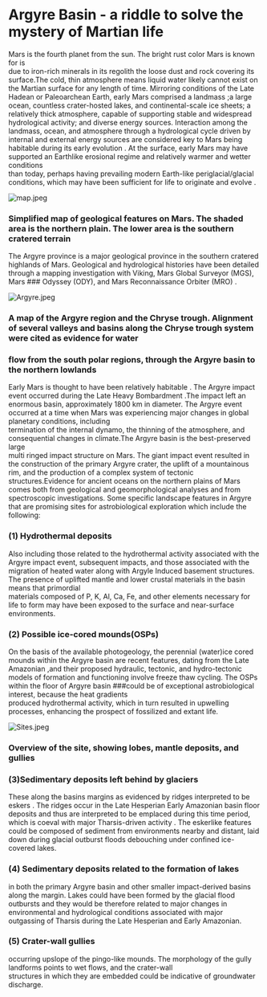 # Argyre Basin  - a riddle to solve the mystery of Martian life

Mars is the fourth planet from the sun. The bright rust color Mars is known for is   
due to iron-rich minerals in its regolith the loose dust and rock covering its 
surface.The  cold, thin atmosphere means liquid water likely cannot exist on the 
Martian surface  for any length of time. Mirroring conditions of the Late Hadean or Paleoarchean Earth, early Mars 
comprised a landmass ;a large ocean, countless  crater-hosted lakes, and continental-scale ice sheets; a relatively thick atmosphere, 
capable of supporting stable and widespread hydrological activity; and diverse energy sources. Interaction among the landmass, ocean, and atmosphere through 
a hydrological  cycle driven by internal and external energy sources are considered  key to Mars being habitable during its early evolution . 
At the surface, early Mars may have supported an Earthlike erosional regime and relatively warmer and  wetter conditions  
than today, perhaps having prevailing modern Earth-like periglacial/glacial conditions, which may have been sufficient for life to originate and evolve . 

![map.jpeg](https://drive.google.com/file/d/1lQFYhzoOJMVhedJTeAeyU_xhADG6U7BT/view?usp=sharing)

### Simplified map of geological features on Mars. The shaded area is the northern plain. The lower area is the southern cratered terrain
 
The Argyre province is a major geological province in the southern cratered highlands of Mars. Geological and hydrological histories have been detailed 
through a mapping investigation with Viking, Mars Global Surveyor (MGS), Mars ### Odyssey (ODY), and Mars Reconnaissance Orbiter (MRO) . 


![Argyre.jpeg](https://drive.google.com/file/d/1pmugp--SrzitQONAcwbg7d8D4y1MQVZs/view?usp=sharing)
### A map of the Argyre region and the Chryse trough. Alignment of several valleys and basins along the Chryse trough system were cited as evidence for water         
### flow from the south polar regions, through the Argyre basin to the northern lowlands

Early Mars is thought to have been relatively habitable . The Argyre impact event  occurred during the Late Heavy Bombardment .The impact left an enormous basin, 
approximately 1800 km in diameter. The Argyre event occurred at a time when  Mars was experiencing major changes in global planetary conditions, including    
termination of the internal dynamo, the thinning of the atmosphere, and consequential changes in climate.The Argyre basin is the best-preserved large    
multi ringed impact structure on Mars. The giant impact event resulted in the construction of the primary Argyre crater, the uplift of a mountainous rim, and the 
production of a complex system of tectonic structures.Evidence for ancient oceans on the northern plains of Mars comes both 
from  geological and geomorphological analyses and from spectroscopic investigations.
Some specific landscape features in Argyre that are promising sites for astrobiological exploration which include the following:

### (1) Hydrothermal deposits

Also including those related to the hydrothermal activity associated with the Argyre impact event, subsequent impacts, and those associated with the migration of 
heated water along with Argyle Induced basement structures. The presence of uplifted mantle and lower crustal materials in the basin means that primordial      
materials composed of P, K, Al, Ca, Fe, and other elements necessary for life to form may have been exposed to the surface and near-surface environments.

### (2) Possible ice-cored mounds(OSPs)

On the basis of the available photogeology, the perennial (water)ice cored mounds  within the Argyre basin are recent features, dating from 
the Late Amazonian ,and their proposed hydraulic, tectonic, and hydro-tectonic models of formation and functioning involve freeze thaw cycling. 
The OSPs within the floor of Argyre basin ###could be of exceptional astrobiological interest, because the heat gradients          
produced hydrothermal activity, which in turn resulted in upwelling processes, enhancing the prospect of fossilized and extant life. 

![Sites.jpeg](https://drive.google.com/file/d/1oM6XPORO_qdZJG7rte3w0i_u8A53nhnn/view?usp=sharing)
### Overview of the site, showing lobes, mantle deposits, and gullies 

### (3)Sedimentary deposits left behind by glaciers

These along the basins margins as evidenced by ridges interpreted to be eskers . The ridges occur in the Late Hesperian Early Amazonian basin 
floor deposits and thus are interpreted to be emplaced during this time period, which is coeval with major Tharsis-driven activity . The eskerlike 
features could be composed of sediment from environments nearby and distant, laid down  during glacial outburst floods debouching under confined ice-covered lakes.

### (4) Sedimentary deposits related to the formation of lakes

in both the primary Argyre basin and other smaller impact-derived basins along the margin. 
Lakes could have been formed by the glacial flood outbursts and they would be  therefore related to major changes in environmental and hydrological conditions 
associated with major outgassing of Tharsis during the Late Hesperian and Early Amazonian. 

### (5) Crater-wall gullies

occurring upslope of the pingo-like mounds. The morphology of the gully landforms points to wet flows, and the crater-wall    
structures in which they are embedded could be indicative of groundwater discharge.  



